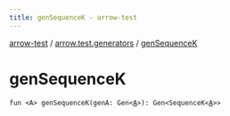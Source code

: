 ```yaml
---
title: genSequenceK - arrow-test
---
```


[arrow-test](../index.html) / [arrow.test.generators](index.html) / [genSequenceK](./gen-sequence-k.html)

# genSequenceK

`fun <A> genSequenceK(genA: Gen<`[`A`](gen-sequence-k.html#A)`>): Gen<SequenceK<`[`A`](gen-sequence-k.html#A)`>>`